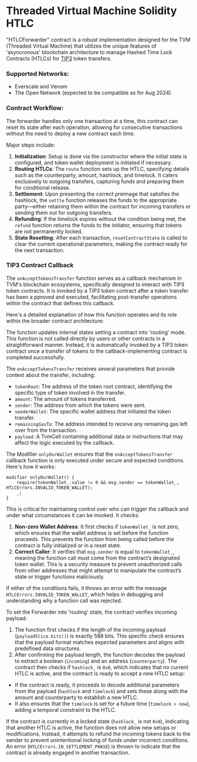 # Threaded Virtual Machine Solidity HTLC

"HTLCForwarder" contract is a robust implementation designed for the TVM (Threaded Virtual Machine) that utilizes the 
unique features of 'asyncronous' blockchain architecture to manage Hashed Time Lock Contracts (HTLCs) for 
[TIP3](https://github.com/broxus/tip3) token transfers.

### Supported Networks:

* Everscale and Venom
* The Open Network (expected to be compatible as for Aug 2024)

### Contract Workflow:

The forwarder handles only one transaction at a time, this contract can reset its state after each operation, 
allowing for consecutive transactions without the need to deploy a new contract each time.

Major steps include:

1. **Initialization**: Setup is done via the constructor where the initial state is configured, and token wallet 
deployment is initiated if necessary.
2. **Routing HTLCs**: The `route` function sets up the HTLC, specifying details such as the counterparty, amount,
hashlock, and timelock. It caters exclusively to outgoing transfers, capturing funds and preparing them for conditional 
release.
3. **Settlement**: Upon presenting the correct preimage that satisfies the hashlock, the `settle` function releases the 
funds to the appropriate party—either retaining them within the contract for incoming transfers or sending them out for 
outgoing transfers.
4. **Refunding**: If the timelock expires without the condition being met, the `refund` function returns the funds to 
the initiator, ensuring that tokens are not permanently locked.
5. **State Resetting**: After each transaction, `resetContractState` is called to clear the current operational 
parameters, making the contract ready for the next transaction.

### TIP3 Contract Callback

The `onAcceptTokensTransfer` function serves as a callback mechanism in TVM's blockchain ecosystems, specifically 
designed to interact with TIP3 token contracts. It is invoked by a TIP3 token contract after a token transfer has been a
pproved and executed, facilitating post-transfer operations within the contract that defines this callback. 

Here's a detailed explanation of how this function operates and its role within the broader contract architecture:

The function updates internal states setting a contract into 'routing' mode. This function is not called directly by 
users or other contracts in a straightforward manner. Instead, it is automatically invoked by a TIP3 token contract once
a transfer of tokens to the callback-implementing contract is completed successfully.

The `onAcceptTokensTransfer` receives several parameters that provide context about the transfer, including:

 - `tokenRoot`: The address of the token root contract, identifying the specific type of token involved in the transfer.
 - `amount`: The amount of tokens transferred.
 - `sender`: The address from which the tokens were sent.
 - `senderWallet`: The specific wallet address that initiated the token transfer.
 - `remainingGasTo`: The address intended to receive any remaining gas left over from the transaction.
 - `payload`: A TvmCell containing additional data or instructions that may affect the logic executed by the callback.

The Modifier `onlyOurWallet` ensures that the `onAcceptTokensTransfer` callback function is only executed under secure 
and expected conditions. Here's how it works:

```solidity
modifier onlyOurWallet() {
    require(tokenWallet_.value != 0 && msg.sender == tokenWallet_, HTLCErrors.INVALID_TOKEN_WALLET);
    _;
}
```

This is critical for maintaining control over who can trigger the callback and under what circumstances it can be 
invoked. It checks:

 1. **Non-zero Wallet Address**: It first checks if `tokenWallet_` is not zero, which ensures that the wallet address is
 set before the function proceeds. This prevents the function from being called before the contract is fully initialized
 or in a reset state.
 2. **Correct Caller**: It verifies that `msg.sender` is equal to `tokenWallet_`, meaning the function call must come 
 from the contract’s designated token wallet. This is a security measure to prevent unauthorized calls from other 
 addresses that might attempt to manipulate the contract’s state or trigger functions maliciously.

If either of the conditions fails, it throws an error with the message `HTLCErrors.INVALID_TOKEN_WALLET`, which helps 
in debugging and understanding why a function call was rejected.

To set the Forwarder into 'routing' state, the contract verifies incoming payload: 

1. The function first checks if the length of the incoming payload (`payloadSlice.bits()`) is exactly 588 bits. This 
specific check ensures that the payload format matches expected parameters and aligns with predefined data structures.
2. After confirming the payload length, the function decodes the payload to extract a boolean (`incoming`) and an 
address (`counterparty`). The contract then checks if `hashlock_` is `0x0`, which indicates that no current HTLC is 
active, and the contract is ready to accept a new HTLC setup:
 - If the contract is ready, it proceeds to decode additional parameters from the payload (`hashlock` and `timelock`) 
  and sets these along with the amount and counterparty to establish a new HTLC.
 - It also ensures that the `timelock` is set for a future time (`timelock > now`), adding a temporal constraint to the 
 HTLC.

If the contract is currently in a locked state (`hashlock_` is not `0x0`), indicating that another HTLC is active, the 
function does not allow new setups or modifications. Instead, it attempts to refund the incoming tokens back to the 
sender to prevent unintentional locking of funds under incorrect conditions. An error (`HTLCErrors.IN_SETTLEMENT_PHASE`)
is thrown to indicate that the contract is already engaged in another transaction.
